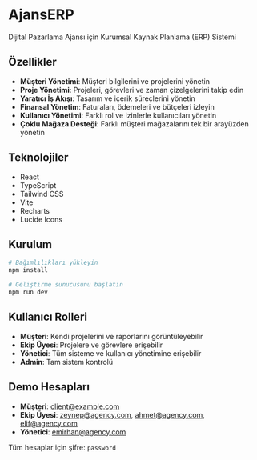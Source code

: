 # AjansERP

Dijital Pazarlama Ajansı için Kurumsal Kaynak Planlama (ERP) Sistemi

## Özellikler

- **Müşteri Yönetimi**: Müşteri bilgilerini ve projelerini yönetin
- **Proje Yönetimi**: Projeleri, görevleri ve zaman çizelgelerini takip edin
- **Yaratıcı İş Akışı**: Tasarım ve içerik süreçlerini yönetin
- **Finansal Yönetim**: Faturaları, ödemeleri ve bütçeleri izleyin
- **Kullanıcı Yönetimi**: Farklı rol ve izinlerle kullanıcıları yönetin
- **Çoklu Mağaza Desteği**: Farklı müşteri mağazalarını tek bir arayüzden yönetin

## Teknolojiler

- React
- TypeScript
- Tailwind CSS
- Vite
- Recharts
- Lucide Icons

## Kurulum

```bash
# Bağımlılıkları yükleyin
npm install

# Geliştirme sunucusunu başlatın
npm run dev
```

## Kullanıcı Rolleri

- **Müşteri**: Kendi projelerini ve raporlarını görüntüleyebilir
- **Ekip Üyesi**: Projelere ve görevlere erişebilir
- **Yönetici**: Tüm sisteme ve kullanıcı yönetimine erişebilir
- **Admin**: Tam sistem kontrolü

## Demo Hesapları

- **Müşteri**: client@example.com
- **Ekip Üyesi**: zeynep@agency.com, ahmet@agency.com, elif@agency.com
- **Yönetici**: emirhan@agency.com

Tüm hesaplar için şifre: `password`
